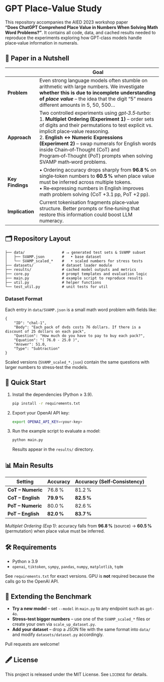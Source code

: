 # GPT Place‑Value Study

This repository accompanies the AIED 2023 workshop paper **“Does ChatGPT Comprehend Place Value in Numbers When Solving Math Word Problems?”**. It contains all code, data, and cached results needed to reproduce the experiments exploring how GPT‑class models handle place‑value information in numerals.

## 📑 Paper in a Nutshell

|                  | **Goal**                                                                                                                                                                                                                                                                                                                                                                                                                                                                                 |
| ---------------- | ---------------------------------------------------------------------------------------------------------------------------------------------------------------------------------------------------------------------------------------------------------------------------------------------------------------------------------------------------------------------------------------------------------------------------------------------------------------------------------------- |
| **Problem**      | Even strong language models often stumble on arithmetic with large numbers. We investigate **whether this is due to incomplete understanding of *place value*** – the idea that the digit “5” means different amounts in 5, 50, 500…                                                                                                                                                                                                                                                  |
| **Approach**     | Two controlled experiments using *gpt‑3.5‑turbo*:  <br>1. **Multiplet Ordering (Experiment 1)** – order sets of digits and their permutations to test explicit vs. implicit place‑value reasoning.  <br>2. **English ↔ Numeric Expressions (Experiment 2)** – swap numerals for English words inside Chain‑of‑Thought (CoT) and Program‑of‑Thought (PoT) prompts when solving SVAMP math‑word problems. |
| **Key Findings** | • Ordering accuracy drops sharply from **96.8 %** on single‑token numbers to **60.5 %** when place value must be inferred across multiple tokens.  <br>• Re‑expressing numbers in English improves math problem solving (CoT +3.1 pp, PoT +2 pp).                                                                                                                                                                                                                                              |
| **Implication**  | Current tokenisation fragments place‑value structure. Better prompts or fine‑tuning that restore this information could boost LLM numeracy.                                                                                                                                                                                                                                                                                                                                               |

## 🗂️ Repository Layout

```
├── data/                 # ⭢ generated test sets & SVAMP subset
│   ├── SVAMP.json        #   • base dataset
│   └── SVAMP_scaled_*    #   • scaled numbers for stress tests
├── datasets/             # dataset loader module
├── results/              # cached model outputs and metrics
├── core.py               # prompt templates and evaluation logic
├── main.py               # example script to reproduce results
├── util.py               # helper functions
└── test_util.py          # unit tests for util
```

### Dataset Format

Each entry in `data/SVAMP.json` is a small math word problem with fields like:

```
{
    "ID": "chal-1",
    "Body": "Each pack of dvds costs 76 dollars. If there is a discount of 25 dollars on each pack",
    "Question": "How much do you have to pay to buy each pack?",
    "Equation": "( 76.0 - 25.0 )",
    "Answer": 51.0,
    "Type": "Subtraction"
}
```

Scaled versions (`SVAMP_scaled_*.json`) contain the same questions with larger numbers to stress‑test the models.

## 🚀 Quick Start

1. Install the dependencies (Python ≥ 3.9).
   ```bash
   pip install -r requirements.txt
   ```
2. Export your OpenAI API key:
   ```bash
   export OPENAI_API_KEY=<your-key>
   ```
3. Run the example script to evaluate a model:
   ```bash
   python main.py
   ```
   Results appear in the `results/` directory.

## 📊 Main Results

| Setting           | Accuracy   | Accuracy (Self‑Consistency) |
| ----------------- | ---------- | --------------------------- |
| **CoT – Numeric** | 76.8 %     | 81.2 %                      |
| **CoT – English** | **79.9 %** | **82.5 %**                  |
| **PoT – Numeric** | 80.0 %     | 82.6 %                      |
| **PoT – English** | **82.0 %** | **83.7 %**                  |

*Multiplet Ordering (Exp 1)*: accuracy falls from **96.8 %** (source) → **60.5 %** (permutation) when place value must be inferred.

## 🛠️ Requirements

* Python ≥ 3.9
* `openai`, `tiktoken`, `sympy`, `pandas`, `numpy`, `matplotlib`, `tqdm`

See `requirements.txt` for exact versions. GPU is **not** required because the calls go to the OpenAI API.

## 🔄 Extending the Benchmark

* **Try a new model** – set `--model` in `main.py` to any endpoint such as `gpt-4o`.
* **Stress-test bigger numbers** – use one of the `SVAMP_scaled_*` files or create your own via `scale_up_dataset.py`.
* **Add your dataset** – drop a JSON file with the same format into `data/` and modify `datasets/dataset.py` accordingly.

Pull requests are welcome!

## 🖋️ License

This project is released under the MIT License. See `LICENSE` for details.

